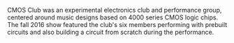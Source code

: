 CMOS Club was an experimental electronics club and performance group, centered around music designs based on 4000 series CMOS logic chips. The fall 2016 show featured the club's six members performing with prebuilt circuits and also building a circuit from scratch during the performance.